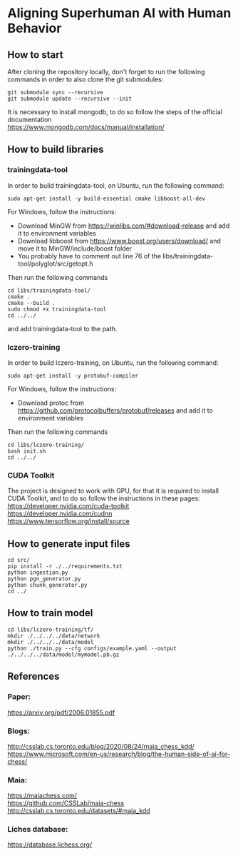 # Aligning Superhuman AI with Human Behavior

## How to start

After cloning the repository locally, don't forget to run the following commands in order to also clone the git submodules:
```
git submodule sync --recursive
git submodule update --recursive --init
```

It is necessary to install mongodb, to do so follow the steps of the official documentation \
https://www.mongodb.com/docs/manual/installation/

## How to build libraries

### trainingdata-tool
In order to build trainingdata-tool, on Ubuntu, run the following command:
```
sudo apt-get install -y build-essential cmake libboost-all-dev
```
For Windows, follow the instructions:
- Download MinGW from https://winlibs.com/#download-release and add it to environment variables
- Download libboost from https://www.boost.org/users/download/ and move it to MinGW/include/boost folder
- You probably have to comment out line 76 of the libs/trainingdata-tool/polyglot/src/getopt.h

Then run the following commands
```
cd libs/trainingdata-tool/
cmake .
cmake --build .
sudo chmod +x trainingdata-tool
cd ../../
```
and add trainingdata-tool to the path.

### lczero-training
In order to build lczero-training, on Ubuntu, run the following command:
```
sudo apt-get install -y protobuf-compiler
```
For Windows, follow the instructions:
- Download protoc from https://github.com/protocolbuffers/protobuf/releases and add it to environment variables

Then run the following commands
```
cd libs/lczero-training/
bash init.sh
cd ../../
```

### CUDA Toolkit
The project is designed to work with GPU, for that it is required to install CUDA Toolkit, and to do so follow the instructions in these pages: \
https://developer.nvidia.com/cuda-toolkit \
https://developer.nvidia.com/cudnn \
https://www.tensorflow.org/install/source

## How to generate input files
```
cd src/
pip install -r ./../requirements.txt
python ingestion.py
python pgn_generator.py
python chunk_generator.py
cd ../
```

## How to train model
```
cd libs/lczero-training/tf/
mkdir ./../../../data/network
mkdir ./../../../data/model
python ./train.py --cfg configs/example.yaml --output ./../../../data/model/mymodel.pb.gz
```

## References

### Paper:
https://arxiv.org/pdf/2006.01855.pdf

### Blogs:
http://csslab.cs.toronto.edu/blog/2020/08/24/maia_chess_kdd/ \
https://www.microsoft.com/en-us/research/blog/the-human-side-of-ai-for-chess/

### Maia:
https://maiachess.com/ \
https://github.com/CSSLab/maia-chess \
http://csslab.cs.toronto.edu/datasets/#maia_kdd

### Liches database:
https://database.lichess.org/